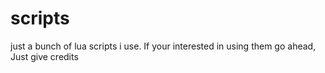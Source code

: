 # scripts
just a bunch of lua scripts i use. If your interested in using them go ahead, Just give credits
